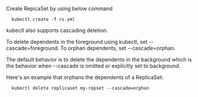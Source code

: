 Create RepicaSet by using below command

```
  kubectl create -f rs.yml
```  


kubectl also supports cascading deletion.

To delete dependents in the foreground using kubectl, set --cascade=foreground. To orphan dependents, set --cascade=orphan.

The default behavior is to delete the dependents in the background which is the behavior when --cascade is omitted or explicitly set to background.

Here's an example that orphans the dependents of a ReplicaSet:

```
  kubectl delete replicaset my-repset --cascade=orphan
```
